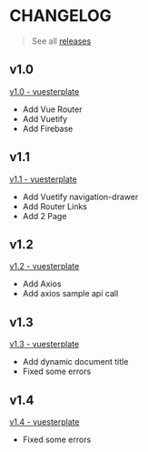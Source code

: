 # CHANGELOG
> See all [releases](https://github.com/hnhtag/vuesterplate/releases)

## v1.0
[v1.0 - vuesterplate](https://github.com/hnhtag/vuesterplate/releases/tag/v1.0)

- Add Vue Router
- Add Vuetify
- Add Firebase

## v1.1
[v1.1 - vuesterplate](https://github.com/hnhtag/vuesterplate/releases/tag/v1.1)

- Add Vuetify navigation-drawer
- Add Router Links
- Add 2 Page

## v1.2
[v1.2 - vuesterplate](https://github.com/hnhtag/vuesterplate/releases/tag/v1.2)

- Add Axios
- Add axios sample api call

## v1.3
[v1.3 - vuesterplate](https://github.com/hnhtag/vuesterplate/releases/tag/v1.3)

- Add dynamic document title
- Fixed some errors

## v1.4
[v1.4 - vuesterplate](https://github.com/hnhtag/vuesterplate/releases/tag/v1.4)

- Fixed some errors

